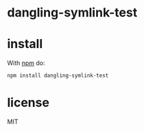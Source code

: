 # dangling-symlink-test



# install

With [npm](https://npmjs.org) do:

```
npm install dangling-symlink-test
```

# license

MIT

